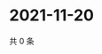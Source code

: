 # 2021-11-20

共 0 条

<!-- BEGIN WEIBO -->
<!-- 最后更新时间 Sat Nov 20 2021 07:11:38 GMT+0800 (China Standard Time) -->

<!-- END WEIBO -->
